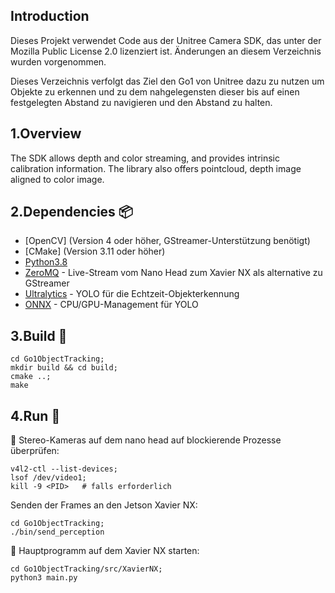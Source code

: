 Introduction
---
Dieses Projekt verwendet Code aus der Unitree Camera SDK, das unter der Mozilla Public License 2.0 lizenziert ist. Änderungen an diesem Verzeichnis wurden vorgenommen.

Dieses Verzeichnis verfolgt das Ziel den Go1 von Unitree dazu zu nutzen um Objekte zu erkennen und zu dem nahgelegensten dieser bis auf einen festgelegten Abstand zu navigieren und den Abstand zu halten.

1.Overview
---

The SDK allows depth and color streaming, and provides intrinsic calibration information. The library also offers pointcloud, depth image aligned to color image.

2.Dependencies 📦
---

- [OpenCV] (Version 4 oder höher, GStreamer-Unterstützung benötigt)
- [CMake] (Version 3.11 oder höher)
- [Python3.8](https://linuxize.com/post/how-to-install-python-3-8-on-ubuntu-18-04/)
- [ZeroMQ](https://zeromq.org/get-started/) - Live-Stream vom Nano Head zum Xavier NX als alternative zu GStreamer
- [Ultralytics](https://docs.ultralytics.com/de/quickstart/) - YOLO für die Echtzeit-Objekterkennung
- [ONNX](https://onnxruntime.ai/docs/install/) - CPU/GPU-Management für YOLO

3.Build 📁
---

```
cd Go1ObjectTracking;
mkdir build && cd build;
cmake ..;
make
```

4.Run 🚀
---

🎥 Stereo-Kameras auf dem nano head auf blockierende Prozesse überprüfen:
```
v4l2-ctl --list-devices;
lsof /dev/video1;
kill -9 <PID>   # falls erforderlich
```

Senden der Frames an den Jetson Xavier NX:
```
cd Go1ObjectTracking; 
./bin/send_perception
```

🏁 Hauptprogramm auf dem Xavier NX starten:
```
cd Go1ObjectTracking/src/XavierNX; 
python3 main.py
```